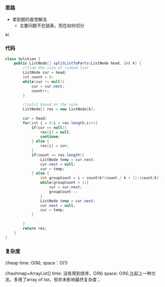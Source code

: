 ### 思路

- 拿到题的直觉解法
    - 主要问题不在链表，而在如何切分
    
`AC`

### 代码
```java
class Solution {
    public ListNode[] splitListToParts(ListNode head, int k) {
        //find the size of linked list
        ListNode cur = head;
        int count = 0;
        while(cur != null){
            cur = cur.next;
            count++;
        }
        
        //split based on the rule
        ListNode[] res = new ListNode[k];
        
        cur = head;
        for(int i = 0;i < res.length;i++){
            if(cur == null){
                res[i] = null;
                continue;
            } else {
                res[i] = cur;
            }
            if(count <= res.length){
                ListNode temp = cur.next;
                cur.next = null;
                cur = temp;
            } else {
                int groupCount = i < count%k?(count / k + 1):(count/k);
                while(groupCount > 1){
                    cur = cur.next;
                    groupCount--;
                }
                ListNode temp = cur.next;
                cur.next = null;
                cur = temp;
            }
            
        }
        return res;
    }
}
```

### 复杂度

//heap
time: O(N);
space：O(1)

//hashmap+ArrayList<Integer>[]
time: 没有用到排序，O(N)
space: O(N),比起上一种方法，多用了array of list，但并未影响最终复杂度；